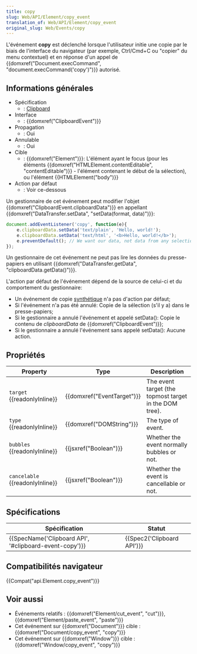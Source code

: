 ```yaml
---
title: copy
slug: Web/API/Element/copy_event
translation_of: Web/API/Element/copy_event
original_slug: Web/Events/copy
---
```

L'événement **copy** est déclenché lorsque l'utilisateur initie une copie par le biais de l'interface du navigateur (par exemple, Ctrl/Cmd+C ou "copier" du menu contextuel) et en réponse d'un appel de {{domxref("Document.execCommand", "document.execCommand('copy')")}} autorisé.

## Informations générales

- Spécification
  - : [Clipboard](https://www.w3.org/TR/clipboard-apis/#the-copy-action)
- Interface
  - : {{domxref("ClipboardEvent")}}
- Propagation
  - : Oui
- Annulable
  - : Oui
- Cible
  - : {{domxref("Element")}}: L'élément ayant le focus (pour les éléments {{domxref("HTMLElement.contentEditable", "contentEditable")}} - l'élément contenant le début de la sélection), ou l'élément {{HTMLElement("body")}}
- Action par défaut
  - : Voir ce-dessous

Un gestionnaire de cet événement peut modifier l'objet {{domxref("ClipboardEvent.clipboardData")}} en appellant {{domxref("DataTransfer.setData", "setData(format, data)")}}:

```js
document.addEventListener('copy', function(e){
    e.clipboardData.setData('text/plain', 'Hello, world!');
    e.clipboardData.setData('text/html', '<b>Hello, world!</b>');
    e.preventDefault(); // We want our data, not data from any selection, to be written to the clipboard
});
```

Un gestionnaire de cet événement ne peut pas lire les données du presse-papiers en utilisant {{domxref("DataTransfer.getData", "clipboardData.getData()")}}.

L'action par défaut de l'événement dépend de la source de celui-ci et du comportement du gestionnaire:

- Un événement de copie [synthétique](/fr/docs/Web/Guide/Events/Creating_and_triggering_events) n'a pas d'action par défaut;
- Si l'événement n'a pas été annulé: Copie de la sélection (s'il y a) dans le presse-papiers;
- Si le gestionnaire a annulé l'événement et appelé setData(): Copie le contenu de _clipboardData_ de {{domxref("ClipboardEvent")}};
- Si le gestionnaire a annulé l'événement sans appelé setData(): Aucune action.

## Propriétés

| Property                              | Type                                 | Description                                            |
| ------------------------------------- | ------------------------------------ | ------------------------------------------------------ |
| `target` {{readonlyInline}}     | {{domxref("EventTarget")}} | The event target (the topmost target in the DOM tree). |
| `type` {{readonlyInline}}       | {{domxref("DOMString")}}     | The type of event.                                     |
| `bubbles` {{readonlyInline}}    | {{jsxref("Boolean")}}         | Whether the event normally bubbles or not.             |
| `cancelable` {{readonlyInline}} | {{jsxref("Boolean")}}         | Whether the event is cancellable or not.               |

## Spécifications

| Spécification                                                            | Statut                               |
| ------------------------------------------------------------------------ | ------------------------------------ |
| {{SpecName('Clipboard API', '#clipboard-event-copy')}} | {{Spec2('Clipboard API')}} |

## Compatibilités navigateur

{{Compat("api.Element.copy_event")}}

## Voir aussi

- Événements relatifs : {{domxref("Element/cut_event", "cut")}}, {{domxref("Element/paste_event", "paste")}}
- Cet événement sur {{domxref("Document")}} cible : {{domxref("Document/copy_event", "copy")}}
- Cet événement sur {{domxref("Window")}} cible : {{domxref("Window/copy_event", "copy")}}
